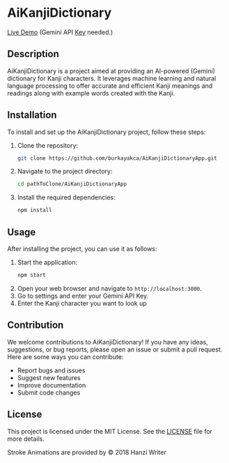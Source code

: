 # AiKanjiDictionary
[Live Demo](https://burkayakca.github.io/AiKanjiDictionaryApp/) 
(Gemini API [Key](http://aistudio.google.com) needed.)
## Description
AiKanjiDictionary is a project aimed at providing an AI-powered (Gemini) dictionary for Kanji characters. It leverages machine learning and natural language processing to offer accurate and efficient Kanji meanings and readings along with example words created with the Kanji.



## Installation
To install and set up the AiKanjiDictionary project, follow these steps:

1. Clone the repository:
    ```bash
    git clone https://github.com/burkayakca/AiKanjiDictionaryApp.git
    ```
2. Navigate to the project directory:
    ```bash
    cd pathToClone/AiKanjiDictionaryApp
    ```
3. Install the required dependencies:
    ```bash
    npm install
    ```

## Usage
After installing the project, you can use it as follows:

1. Start the application:
    ```bash
    npm start
    ```
2. Open your web browser and navigate to `http://localhost:3000`.
3. Go to settings and enter your Gemini API Key. 
4. Enter the Kanji character you want to look up

## Contribution
We welcome contributions to AiKanjiDictionary! If you have any ideas, suggestions, or bug reports, please open an issue or submit a pull request. Here are some ways you can contribute:

- Report bugs and issues
- Suggest new features
- Improve documentation
- Submit code changes

## License
This project is licensed under the MIT License. See the [LICENSE](LICENSE) file for more details.

Stroke Animations are provided by © 2018 Hanzi Writer 

